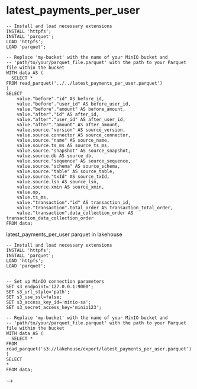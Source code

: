 
# latest_payments_per_user

```latest_payments_per_user_via_local
-- Install and load necessary extensions
INSTALL 'httpfs';
INSTALL 'parquet';
LOAD 'httpfs';
LOAD 'parquet';

-- Replace 'my-bucket' with the name of your MinIO bucket and
-- 'path/to/your/parquet_file.parquet' with the path to your Parquet file within the bucket
WITH data AS (
  SELECT *
FROM read_parquet('../../latest_payments_per_user.parquet')
)
SELECT 
    value."before"."id" AS before_id,
    value."before"."user_id" AS before_user_id,
    value."before"."amount" AS before_amount,
    value."after"."id" AS after_id,
    value."after"."user_id" AS after_user_id,
    value."after"."amount" AS after_amount,
    value.source."version" AS source_version,
    value.source.connector AS source_connector,
    value.source."name" AS source_name,
    value.source.ts_ms AS source_ts_ms,
    value.source."snapshot" AS source_snapshot,
    value.source.db AS source_db,
    value.source."sequence" AS source_sequence,
    value.source."schema" AS source_schema,
    value.source."table" AS source_table,
    value.source."txId" AS source_txId,
    value.source.lsn AS source_lsn,
    value.source.xmin AS source_xmin,
    value.op,
    value.ts_ms,
    value."transaction"."id" AS transaction_id,
    value."transaction".total_order AS transaction_total_order,
    value."transaction".data_collection_order AS transaction_data_collection_order
FROM data;
```

<BarChart 
    data={latest_payments_per_user_via_local} 
    y=after_amount 
    x=after_id
    series=after_user_id
/>

<!-- <DataTable
  data={latest_payments_per_user_via_local}
  columns={[
    { accessor: 'id', Header: 'ID' },
    { accessor: 'name', Header: 'Name' },
    { accessor: 'email', Header: 'Email' },
    { accessor: 'address', Header: 'Address' },
    { accessor: 'before_id', Header: 'Before ID' },
    { accessor: 'before_name', Header: 'Before Name' },
    { accessor: 'before_email', Header: 'Before Email' },
    { accessor: 'before_address', Header: 'Before Address' },
    { accessor: 'op', Header: 'Operation' },
    { accessor: 'ts_ms', Header: 'Timestamp' },
    { accessor: 'transaction_id', Header: 'Transaction ID' }
  ]}
/> -->



latest_payments_per_user parquet in lakehouse
```latest_payments_per_user_via_lakehouse
-- Install and load necessary extensions
INSTALL 'httpfs';
INSTALL 'parquet';
LOAD 'httpfs';
LOAD 'parquet';


-- Set up MinIO connection parameters
SET s3_endpoint='127.0.0.1:9000';
SET s3_url_style='path';
SET s3_use_ssl=false;
SET s3_access_key_id='minio-sa';
SET s3_secret_access_key='minio123';

-- Replace 'my-bucket' with the name of your MinIO bucket and
-- 'path/to/your/parquet_file.parquet' with the path to your Parquet file within the bucket
WITH data AS (
  SELECT *
FROM read_parquet('s3://lakehouse/export/latest_payments_per_user.parquet')
)
SELECT 
*
FROM data;
```

<BarChart 
    data={latest_payments_per_user_via_lakehouse} 
    y=after_amount 
    x=after_id
    series=after_user_id
/> 
-->

<!-- <DataTable
  data={latest_payments_per_user_via_lakehouse}
  columns={[
    { accessor: 'id', Header: 'ID' },
    { accessor: 'name', Header: 'Name' },
    { accessor: 'email', Header: 'Email' },
    { accessor: 'address', Header: 'Address' },
    { accessor: 'before_id', Header: 'Before ID' },
    { accessor: 'before_name', Header: 'Before Name' },
    { accessor: 'before_email', Header: 'Before Email' },
    { accessor: 'before_address', Header: 'Before Address' },
    { accessor: 'op', Header: 'Operation' },
    { accessor: 'ts_ms', Header: 'Timestamp' },
    { accessor: 'transaction_id', Header: 'Transaction ID' },
  ]}
/> -->


